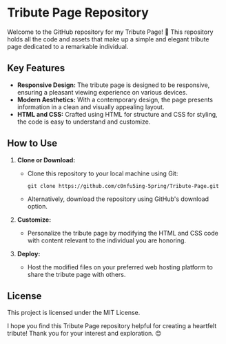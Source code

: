 # Tribute Page Repository

Welcome to the GitHub repository for my Tribute Page! 🌟 This repository holds all the code and assets that make up a simple and elegant tribute page dedicated to a remarkable individual.

## Key Features

- **Responsive Design:** The tribute page is designed to be responsive, ensuring a pleasant viewing experience on various devices.
- **Modern Aesthetics:** With a contemporary design, the page presents information in a clean and visually appealing layout.
- **HTML and CSS:** Crafted using HTML for structure and CSS for styling, the code is easy to understand and customize.

## How to Use

1. **Clone or Download:**
   - Clone this repository to your local machine using Git:
     ```
     git clone https://github.com/c0nfu5ing-5pring/Tribute-Page.git
     ```
   - Alternatively, download the repository using GitHub's download option.

2. **Customize:**
   - Personalize the tribute page by modifying the HTML and CSS code with content relevant to the individual you are honoring.

3. **Deploy:**
   - Host the modified files on your preferred web hosting platform to share the tribute page with others.

## License

This project is licensed under the MIT License.

I hope you find this Tribute Page repository helpful for creating a heartfelt tribute! Thank you for your interest and exploration. 😊
